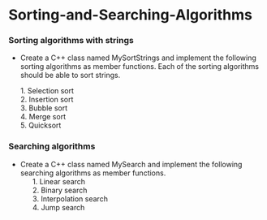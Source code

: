 # Sorting-and-Searching-Algorithms #



### Sorting algorithms with strings

* Create a C++ class named MySortStrings and implement the following sorting algorithms as member functions. Each of the sorting algorithms should be able to sort strings.
 <ol>
  1. Selection sort<br />
  2. Insertion sort<br />
  3. Bubble sort<br />
  4. Merge sort<br />
  5. Quicksort<br />
 </ol>


### Searching algorithms

* Create a C++ class named MySearch and implement the following searching algorithms as member functions.
	<ol>
	1. Linear search<br />
	2. Binary search<br />
	3. Interpolation search<br />
	4. Jump search<br />
</ol>